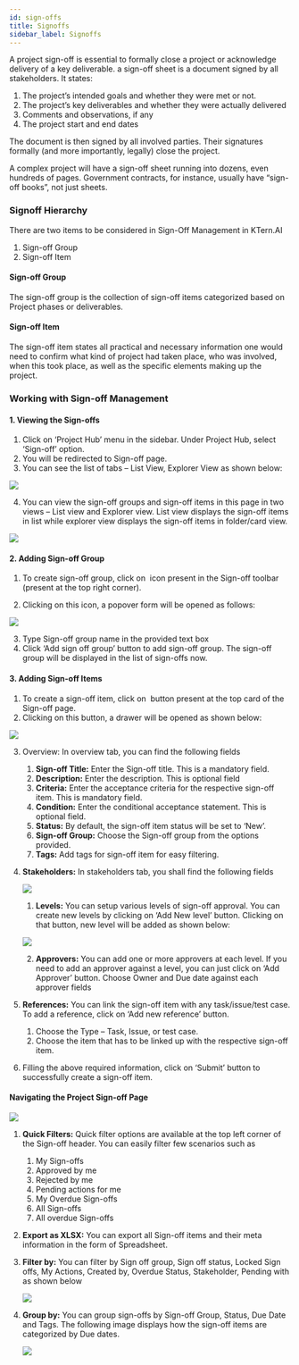 ```yaml
---
id: sign-offs
title: Signoffs
sidebar_label: Signoffs
---
```


A project sign-off is essential to formally close a project or acknowledge delivery of a key deliverable. a sign-off sheet is a document signed by all stakeholders. It states:

1. The project’s intended goals and whether they were met or not.
2. The project’s key deliverables and whether they were actually delivered
3. Comments and observations, if any
4. The project start and end dates

The document is then signed by all involved parties. Their signatures formally (and more importantly, legally) close the project.

A complex project will have a sign-off sheet running into dozens, even hundreds of pages. Government contracts, for instance, usually have “sign-off books”, not just sheets.

### Signoff Hierarchy

There are two items to be considered in Sign-Off Management in KTern.AI

1. Sign-off Group
2. Sign-off Item

#### Sign-off Group

The sign-off group is the collection of sign-off items categorized based on Project phases or deliverables.

#### Sign-off Item

The sign-off item states all practical and necessary information one would need to confirm what kind of project had taken place, who was involved, when this took place, as well as the specific elements making up the project.

### Working with Sign-off Management

#### 1. Viewing the Sign-offs

1. Click on ‘Project Hub’ menu in the sidebar. Under Project Hub, select ‘Sign-off’ option.
2. You will be redirected to Sign-off page.
3. You can see the list of tabs – List View, Explorer View as shown below:

![](https://storage.googleapis.com/ktern-docs-files/signoff-1.png)

4. You can view the sign-off groups and sign-off items in this page in two views – List view and Explorer view. List view displays the sign-off items in list while explorer view displays the sign-off items in folder/card view.

![](https://storage.googleapis.com/ktern-docs-files/signoff-2.png)

#### 2. Adding Sign-off Group

1. To create sign-off group, click on ![]() icon present in the Sign-off toolbar (present at the top right corner).

2. Clicking on this icon, a popover form will be opened as follows:

![](https://storage.googleapis.com/ktern-docs-files/signoff-3.png)

3. Type Sign-off group name in the provided text box
4. Click ‘Add sign off group’ button to add sign-off group. The sign-off group will be displayed in the list of sign-offs now.

#### 3. Adding Sign-off Items

1. To create a sign-off item, click on ![]() button present at the top card of the Sign-off page.
2. Clicking on this button, a drawer will be opened as shown below:

![](https://storage.googleapis.com/ktern-docs-files/signoff-4.png)

3. Overview: In overview tab, you can find the following fields

   1. **Sign-off Title:** Enter the Sign-off title. This is a mandatory field.
   2. **Description:** Enter the description. This is optional field
   3. **Criteria:** Enter the acceptance criteria for the respective sign-off item. This is mandatory field.
   4. **Condition:** Enter the conditional acceptance statement. This is optional field.
   5. **Status:** By default, the sign-off item status will be set to ‘New’.
   6. **Sign-off Group:** Choose the Sign-off group from the options provided.
   7. **Tags:** Add tags for sign-off item for easy filtering.

4. **Stakeholders:** In stakeholders tab, you shall find the following fields

   ![](https://storage.googleapis.com/ktern-docs-files/signoff-5.png)

   1. **Levels:** You can setup various levels of sign-off approval. You can create new levels by clicking on ‘Add New level’ button. Clicking on that button, new level will be added as shown below:

   ![](https://storage.googleapis.com/ktern-docs-files/signoff-6.png)

   2. **Approvers:** You can add one or more approvers at each level. If you need to add an approver against a level, you can just click on ‘Add Approver’ button. Choose Owner and Due date against each approver fields

5. **References:** You can link the sign-off item with any task/issue/test case. To add a reference, click on ‘Add new reference’ button.
   1. Choose the Type – Task, Issue, or test case.
   2. Choose the item that has to be linked up with the respective sign-off item.
6. Filling the above required information, click on ‘Submit’ button to successfully create a sign-off item.

#### Navigating the Project Sign-off Page

![](https://storage.googleapis.com/ktern-docs-files/signoff-7.png)

1. **Quick Filters:** Quick filter options are available at the top left corner of the Sign-off header. You can easily filter few scenarios such as
   1. My Sign-offs
   2. Approved by me
   3. Rejected by me
   4. Pending actions for me
   5. My Overdue Sign-offs
   6. All Sign-offs
   7. All overdue Sign-offs
2. **Export as XLSX:** You can export all Sign-off items and their meta information in the form of Spreadsheet.
3. **Filter by:** You can filter by Sign off group, Sign off status, Locked Sign offs, My Actions, Created by, Overdue Status, Stakeholder, Pending with as shown below

   ![](https://storage.googleapis.com/ktern-docs-files/signoff-8.png)

4. **Group by:** You can group sign-offs by Sign-off Group, Status, Due Date and Tags. The following image displays how the sign-off items are categorized by Due dates.

   ![](https://storage.googleapis.com/ktern-docs-files/signoff-9.png)
